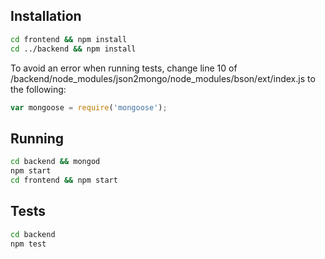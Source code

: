 ## Installation

```sh
cd frontend && npm install
cd ../backend && npm install
```

To avoid an error when running tests, change line 10 of /backend/node_modules/json2mongo/node_modules/bson/ext/index.js to the following:

```js
var mongoose = require('mongoose');
```

## Running

```sh
cd backend && mongod
npm start
cd frontend && npm start
```

## Tests

```sh
cd backend
npm test
```